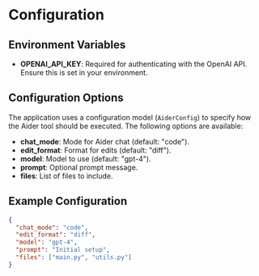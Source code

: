 # Configuration

## Environment Variables

- **OPENAI_API_KEY**: Required for authenticating with the OpenAI API. Ensure this is set in your environment.

## Configuration Options

The application uses a configuration model (`AiderConfig`) to specify how the Aider tool should be executed. The following options are available:

- **chat_mode**: Mode for Aider chat (default: "code").
- **edit_format**: Format for edits (default: "diff").
- **model**: Model to use (default: "gpt-4").
- **prompt**: Optional prompt message.
- **files**: List of files to include.

## Example Configuration

```json
{
  "chat_mode": "code",
  "edit_format": "diff",
  "model": "gpt-4",
  "prompt": "Initial setup",
  "files": ["main.py", "utils.py"]
}
```
